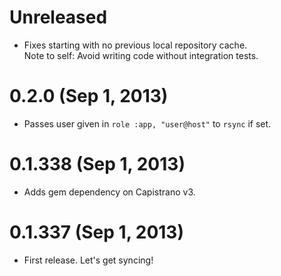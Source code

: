 # Unreleased
- Fixes starting with no previous local repository cache.  
  Note to self: Avoid writing code without integration tests.

# 0.2.0 (Sep 1, 2013)
- Passes user given in `role :app, "user@host"` to `rsync` if set.

# 0.1.338 (Sep 1, 2013)
- Adds gem dependency on Capistrano v3.

# 0.1.337 (Sep 1, 2013)
- First release. Let's get syncing!
